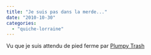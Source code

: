```yaml
---
title: "Je suis pas dans la merde..."
date: "2010-10-30"
categories: 
  - "quiche-lorraine"
---
```


Vu que je suis attendu de pied ferme par [Plumpy Trash](http://plumpitup.free.fr/wordpress/?p=2836)
